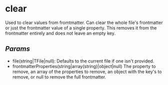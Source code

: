 # clear
Used to clear values from fromtmatter. Can clear the whole file's frontmatter or just the frontmatter value of a single property. This removes it from the frontmatter entirely and does not leave an empty key.
## *Params*
- file(string|TFile|null): Defaults to the current file if one isn't provided.
- frontmatterProperties(string|array(string)|object|null) The property to remove, an array of the properties to remove, an object with the key's to remove, or null to remove the full frontmatter.